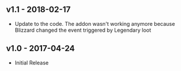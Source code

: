 ## v1.1 - 2018-02-17
- Update to the code. The addon wasn't working anymore because Blizzard changed the event triggered by Legendary loot

## v1.0 - 2017-04-24
- Initial Release